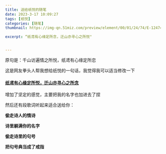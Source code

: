 ```yaml
---
title: 送给纸悦的随笔
date: 2023-3-17 10:09:27
tags: [纸悦]
categories: [随笔]
thumbnail: https://img-qn.51miz.com/preview/element/00/01/24/74/E-1247470-C1735603.jpg

excerpt: “纸鸢有心缘定所念，迁山亦寻心之所悦"


---
```


原句是：千山访遍情之所悦，纸鸢有心缘定所恋

这是网友拳头人帮我想给纸悦的一句话，我觉得我可以适当修改一下

#### <u>**纸鸢有心缘定所悦，迁山亦寻心之所念**</u>

增加了坚定的感觉，主要把我的名字也加进去了捏



然后还有段歌词听起来适合送给你：

**偷走诗人的情诗**

**诗里躺满你的名字**

**偷走诗里的句号**

**把句号典当成了戒指**